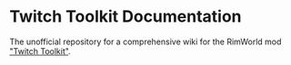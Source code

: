 # Twitch Toolkit Documentation

The unofficial repository for a comprehensive wiki for the RimWorld mod
["Twitch Toolkit"](https://steamcommunity.com/sharedfiles/filedetails/?id=1718525787).
